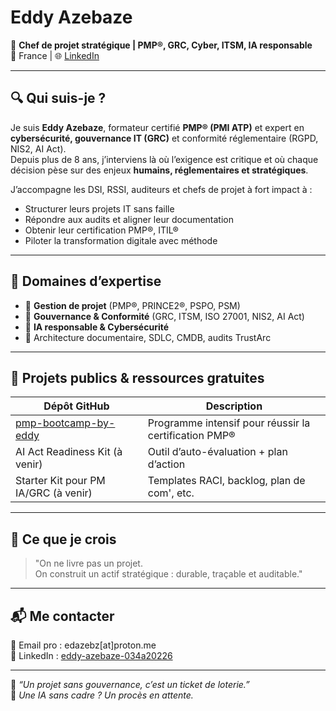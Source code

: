 # Eddy Azebaze

🎯 **Chef de projet stratégique | PMP®, GRC, Cyber, ITSM, IA responsable**  
📍 France | 🌐 [LinkedIn](https://www.linkedin.com/in/eddy-azebaze-034a20226)

---

## 🔍 Qui suis-je ?

Je suis **Eddy Azebaze**, formateur certifié **PMP® (PMI ATP)** et expert en **cybersécurité, gouvernance IT (GRC)** et conformité réglementaire (RGPD, NIS2, AI Act).  
Depuis plus de 8 ans, j’interviens là où l’exigence est critique et où chaque décision pèse sur des enjeux **humains, réglementaires et stratégiques**.

J’accompagne les DSI, RSSI, auditeurs et chefs de projet à fort impact à :
- Structurer leurs projets IT sans faille
- Répondre aux audits et aligner leur documentation
- Obtenir leur certification PMP®, ITIL®
- Piloter la transformation digitale avec méthode

---

## 🚀 Domaines d’expertise

- 💼 **Gestion de projet** (PMP®, PRINCE2®, PSPO, PSM)
- 🔐 **Gouvernance & Conformité** (GRC, ITSM, ISO 27001, NIS2, AI Act)
- 🧠 **IA responsable & Cybersécurité**
- 🧰 Architecture documentaire, SDLC, CMDB, audits TrustArc

---

## 📌 Projets publics & ressources gratuites

| Dépôt GitHub                     | Description                                      |
|----------------------------------|--------------------------------------------------|
| [pmp-bootcamp-by-eddy](https://github.com/Eddyazebaze/pmp-bootcamp-by-eddy) | Programme intensif pour réussir la certification PMP® |
| AI Act Readiness Kit (à venir)  | Outil d’auto-évaluation + plan d’action          |
| Starter Kit pour PM IA/GRC (à venir) | Templates RACI, backlog, plan de com', etc.     |

---

## 📣 Ce que je crois

> "On ne livre pas un projet.  
> On construit un actif stratégique : durable, traçable et auditable."

---

## 📬 Me contacter

📧 Email pro : edazebz[at]proton.me  
🔗 LinkedIn : [eddy-azebaze-034a20226](https://www.linkedin.com/in/eddy-azebaze-034a20226)

---

🧠 *“Un projet sans gouvernance, c’est un ticket de loterie.”*  
🚨 *Une IA sans cadre ? Un procès en attente.*
